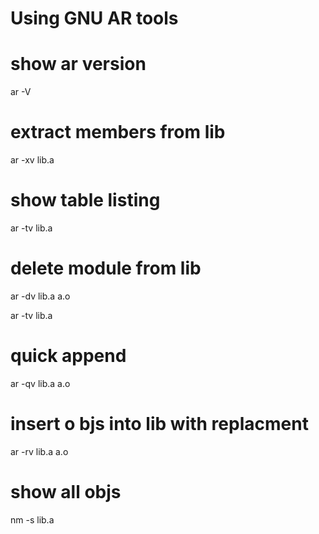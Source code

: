 Using GNU AR tools
==============================================================
# show ar version
ar -V

# extract members from lib
ar -xv lib.a

# show table listing
ar -tv lib.a

# delete module from lib
ar -dv lib.a a.o

ar -tv lib.a

# quick append
ar -qv lib.a a.o

# insert o bjs into lib with replacment
ar -rv lib.a a.o

# show all objs
nm -s lib.a

